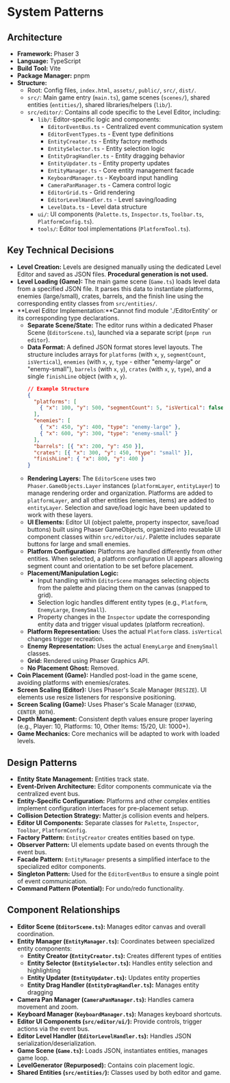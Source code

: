 # System Patterns

## Architecture

- **Framework:** Phaser 3
- **Language:** TypeScript
- **Build Tool:** Vite
- **Package Manager:** pnpm
- **Structure:**
  - Root: Config files, `index.html`, `assets/`, `public/`, `src/`, `dist/`.
  - `src/`: Main game entry (`main.ts`), game scenes (`scenes/`), shared entities (`entities/`), shared libraries/helpers (`lib/`).
  - `src/editor/`: Contains all code specific to the Level Editor, including:
    - `lib/`: Editor-specific logic and components:
      - `EditorEventBus.ts` - Centralized event communication system
      - `EditorEventTypes.ts` - Event type definitions
      - `EntityCreator.ts` - Entity factory methods
      - `EntitySelector.ts` - Entity selection logic
      - `EntityDragHandler.ts` - Entity dragging behavior
      - `EntityUpdater.ts` - Entity property updates
      - `EntityManager.ts` - Core entity management facade
      - `KeyboardManager.ts` - Keyboard input handling
      - `CameraPanManager.ts` - Camera control logic
      - `EditorGrid.ts` - Grid rendering
      - `EditorLevelHandler.ts` - Level saving/loading
      - `LevelData.ts` - Level data structure
    - `ui/`: UI components (`Palette.ts`, `Inspector.ts`, `Toolbar.ts`, `PlatformConfig.ts`).
    - `tools/`: Editor tool implementations (`PlatformTool.ts`).

## Key Technical Decisions

- **Level Creation:** Levels are designed manually using the dedicated Level Editor and saved as JSON files. **Procedural generation is not used.**
- **Level Loading (Game):** The main game scene (`Game.ts`) loads level data from a specified JSON file. It parses this data to instantiate platforms, enemies (large/small), crates, barrels, and the finish line using the corresponding entity classes from `src/entities/`.
- **Level Editor Implementation:**Cannot find module './EditorEntity' or its corresponding type declarations.
  - **Separate Scene/State:** The editor runs within a dedicated Phaser Scene (`EditorScene.ts`), launched via a separate script (`pnpm run editor`).
  - **Data Format:** A defined JSON format stores level layouts. The structure includes arrays for `platforms` (with `x`, `y`, `segmentCount`, `isVertical`), `enemies` (with `x`, `y`, `type` - either "enemy-large" or "enemy-small"), `barrels` (with `x`, `y`), `crates` (with `x`, `y`, `type`), and a single `finishLine` object (with `x`, `y`).
    ```json
    // Example Structure
    {
      "platforms": [
        { "x": 100, "y": 500, "segmentCount": 5, "isVertical": false }
      ],
      "enemies": [
        { "x": 450, "y": 400, "type": "enemy-large" },
        { "x": 600, "y": 300, "type": "enemy-small" }
      ],
      "barrels": [{ "x": 200, "y": 450 }],
      "crates": [{ "x": 300, "y": 450, "type": "small" }],
      "finishLine": { "x": 800, "y": 400 }
    }
    ```
  - **Rendering Layers:** The `EditorScene` uses two `Phaser.GameObjects.Layer` instances (`platformLayer`, `entityLayer`) to manage rendering order and organization. Platforms are added to `platformLayer`, and all other entities (enemies, items) are added to `entityLayer`. Selection and save/load logic have been updated to work with these layers.
  - **UI Elements:** Editor UI (object palette, property inspector, save/load buttons) built using Phaser GameObjects, organized into reusable UI component classes within `src/editor/ui/`. Palette includes separate buttons for large and small enemies.
  - **Platform Configuration:** Platforms are handled differently from other entities. When selected, a platform configuration UI appears allowing segment count and orientation to be set before placement.
  - **Placement/Manipulation Logic:**
    - Input handling within `EditorScene` manages selecting objects from the palette and placing them on the canvas (snapped to grid).
    - Selection logic handles different entity types (e.g., `Platform`, `EnemyLarge`, `EnemySmall`).
    - Property changes in the `Inspector` update the corresponding entity data and trigger visual updates (platform recreation).
  - **Platform Representation:** Uses the actual `Platform` class. `isVertical` changes trigger recreation.
  - **Enemy Representation:** Uses the actual `EnemyLarge` and `EnemySmall` classes.
  - **Grid:** Rendered using Phaser Graphics API.
  - **No Placement Ghost:** Removed.
- **Coin Placement (Game):** Handled post-load in the game scene, avoiding platforms with enemies/crates.
- **Screen Scaling (Editor):** Uses Phaser's Scale Manager (`RESIZE`). UI elements use resize listeners for responsive positioning.
- **Screen Scaling (Game):** Uses Phaser's Scale Manager (`EXPAND`, `CENTER_BOTH`).
- **Depth Management:** Consistent depth values ensure proper layering (e.g., Player: 10, Platforms: 10, Other Items: 15/20, UI: 1000+).
- **Game Mechanics:** Core mechanics will be adapted to work with loaded levels.

## Design Patterns

- **Entity State Management:** Entities track state.
- **Event-Driven Architecture:** Editor components communicate via the centralized event bus.
- **Entity-Specific Configuration:** Platforms and other complex entities implement configuration interfaces for pre-placement setup.
- **Collision Detection Strategy:** Matter.js collision events and helpers.
- **Editor UI Components:** Separate classes for `Palette`, `Inspector`, `Toolbar`, `PlatformConfig`.
- **Factory Pattern:** `EntityCreator` creates entities based on type.
- **Observer Pattern:** UI elements update based on events through the event bus.
- **Facade Pattern:** `EntityManager` presents a simplified interface to the specialized editor components.
- **Singleton Pattern:** Used for the `EditorEventBus` to ensure a single point of event communication.
- **Command Pattern (Potential):** For undo/redo functionality.

## Component Relationships

- **Editor Scene (`EditorScene.ts`):** Manages editor canvas and overall coordination.
- **Entity Manager (`EntityManager.ts`):** Coordinates between specialized entity components:
  - **Entity Creator (`EntityCreator.ts`):** Creates different types of entities
  - **Entity Selector (`EntitySelector.ts`):** Handles entity selection and highlighting
  - **Entity Updater (`EntityUpdater.ts`):** Updates entity properties
  - **Entity Drag Handler (`EntityDragHandler.ts`):** Manages entity dragging
- **Camera Pan Manager (`CameraPanManager.ts`):** Handles camera movement and zoom.
- **Keyboard Manager (`KeyboardManager.ts`):** Manages keyboard shortcuts.
- **Editor UI Components (`src/editor/ui/`):** Provide controls, trigger actions via the event bus.
- **Editor Level Handler (`EditorLevelHandler.ts`):** Handles JSON serialization/deserialization.
- **Game Scene (`Game.ts`):** Loads JSON, instantiates entities, manages game loop.
- **LevelGenerator (Repurposed):** Contains coin placement logic.
- **Shared Entities (`src/entities/`):** Classes used by both editor and game.
